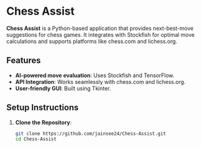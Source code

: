 # Chess Assist

**Chess Assist** is a Python-based application that provides next-best-move suggestions for chess games. It integrates with Stockfish for optimal move calculations and supports platforms like chess.com and lichess.org.

## Features

- **AI-powered move evaluation**: Uses Stockfish and TensorFlow.
- **API Integration**: Works seamlessly with chess.com and lichess.org.
- **User-friendly GUI**: Built using Tkinter.

## Setup Instructions

1. **Clone the Repository**:
   ```bash
   git clone https://github.com/jainsee24/Chess-Assist.git
   cd Chess-Assist
